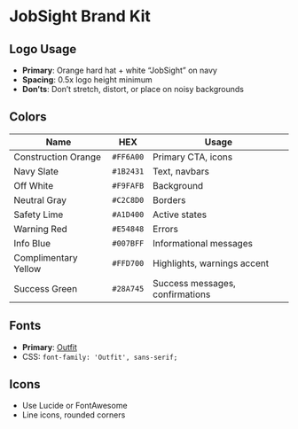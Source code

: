 # JobSight Brand Kit

## Logo Usage
- **Primary**: Orange hard hat + white “JobSight” on navy
- **Spacing**: 0.5x logo height minimum
- **Don’ts**: Don’t stretch, distort, or place on noisy backgrounds

## Colors

| Name             | HEX       | Usage |
|------------------|-----------|-------|
| Construction Orange | `#FF6A00` | Primary CTA, icons |
| Navy Slate          | `#1B2431` | Text, navbars |
| Off White           | `#F9FAFB` | Background |
| Neutral Gray        | `#C2C8D0` | Borders |
| Safety Lime         | `#A1D400` | Active states |
| Warning Red         | `#E54848` | Errors |
| Info Blue          | `#007BFF` | Informational messages |
| Complimentary Yellow | `#FFD700` | Highlights, warnings accent |
| Success Green       | `#28A745` | Success messages, confirmations |

## Fonts
- **Primary**: [Outfit](https://fonts.google.com/specimen/Outfit)
- CSS: `font-family: 'Outfit', sans-serif;`

## Icons
- Use Lucide or FontAwesome
- Line icons, rounded corners
